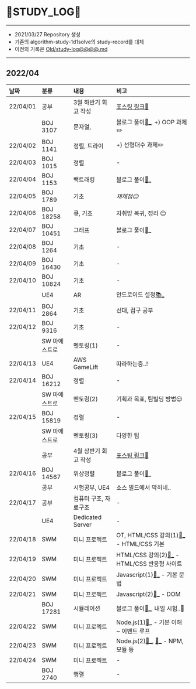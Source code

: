 # 📜STUDY_LOG📜
---
- 2021/03/27 Repository 생성
- 기존의 algorithm-study-1d1solve의 study-record를 대체
- 이전의 기록은 [Old/study-log@@@@.md](https://github.com/Oriburger/oriburger_study_log/blob/main/Old/study_log_2021.md)
---
## 2022/04

<div markdown="1">

|날짜|분류|내용|비고|
|:----|:----|:----|:----|
|22/04/01|공부|3월 하반기 회고 작성|[포스팅 링크📑](https://blog.naver.com/uss425/222689267618)|
||BOJ 3107|문자열, |블로그 풀이[📜_](https://blog.naver.com/uss425/222689236738), +) OOP 과제✏️|
|22/04/02|BOJ 1141|정렬, 트라이|+) 선형대수 과제✏️|
|22/04/03|BOJ 1015|정렬|-|
|22/04/04|BOJ 1153|백트래킹|블로그 풀이[📜_](https://blog.naver.com/uss425/222691407025)|
|22/04/05|BOJ 1789|기초|*재채점😑*|
|22/04/06|BOJ 18258|큐, 기초|자취방 복귀, 정리 😑|
|22/04/07|BOJ 10451|그래프|블로그 풀이[📜_](https://blog.naver.com/uss425/222694632516)|
|22/04/08|BOJ 1264|기초|-|
|22/04/09|BOJ 16430|기초|-|
|22/04/10|BOJ 10824|기초|-|
||UE4|AR|안드로이드 설정[📚_](https://www.notion.so/oriburger/7b74a28ea7cb447dbc7524cf83cb5090)|
|22/04/11|BOJ 2864|기초|선대, 컴구 공부|
|22/04/12|BOJ 9316|기초|-|
||SW 마에스트로|멘토링(1)|-|
|22/04/13|UE4|AWS GameLift|따라하는중..!|
|22/04/14|BOJ 16212|정렬|-|
||SW 마에스트로|멘토링(2)|기획과 목표, 팀빌딩 방법😌|
|22/04/15|BOJ 15819|정렬|-|
||SW 마에스트로|멘토링(3)|다양한 팁|
||공부|4월 상반기 회고 작성|[포스팅 링크📑](https://blog.naver.com/uss425/222702107288)|
|22/04/16|BOJ 14567|위상정렬|블로그 풀이[📜_](https://blog.naver.com/uss425/222702859323)|
||공부|시험공부, UE4|소스 빌드에서 막히네..|
|22/04/17|공부|컴퓨터 구조, 자료구조|-|
||UE4|Dedicated Server|-|
|22/04/18|SWM|미니 프로젝트|OT, HTML/CSS 강의(1)[📃_](https://oriburger.notion.site/SWM-Web-50f133c3646743d4a9e2eda4b6934b7e) - HTML/CSS 기본|
|22/04/19|SWM|미니 프로젝트|HTML/CSS 강의(2)[📃_](https://oriburger.notion.site/SWM-Web-50f133c3646743d4a9e2eda4b6934b7e) - HTML/CSS 반응형 사이트|
|22/04/20|SWM|미니 프로젝트|Javascript(1)[📃_](https://oriburger.notion.site/SWM-Web-50f133c3646743d4a9e2eda4b6934b7e) - 기본 문법|
|22/04/21|SWM|미니 프로젝트|Javascript(2)[📃_](https://oriburger.notion.site/SWM-Web-50f133c3646743d4a9e2eda4b6934b7e) - DOM|
||BOJ 17281|시뮬레이션|블로그 풀이[📜_](https://blog.naver.com/uss425/222707564653), 내일 시험..🥲|
|22/04/22|SWM|미니 프로젝트|Node.js(1)[📃_](https://www.notion.so/oriburger/Node-js-2592db01ff924547b8636d9aace22c9d) - 기본 이해 ~ 이벤트 루프
|22/04/23|SWM|미니 프로젝트|Node.js(2)[📃_](https://www.notion.so/oriburger/NPM-8158b85959c24615b97cc8fc585529cd), [📃_](https://www.notion.so/oriburger/Node-js-38f476ef75214737991d626ddcd62814) - NPM, 모듈 등|
|22/04/24|SWM|미니 프로젝트|-|
||BOJ 2740|행렬|-|
</div>

<!--

- 📔📚📙📘📗📒📃📜📄📑

-->
